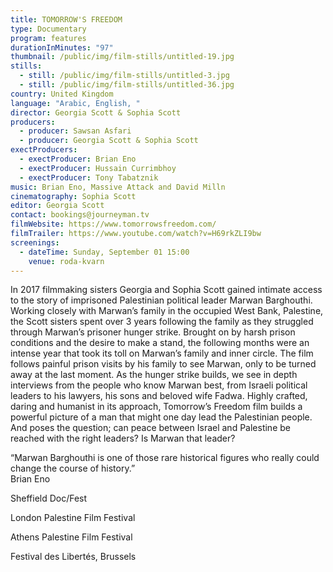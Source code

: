 ```yaml
---
title: TOMORROW'S FREEDOM
type: Documentary
program: features
durationInMinutes: "97"
thumbnail: /public/img/film-stills/untitled-19.jpg
stills:
  - still: /public/img/film-stills/untitled-3.jpg
  - still: /public/img/film-stills/untitled-36.jpg
country: United Kingdom
language: "Arabic, English, "
director: Georgia Scott & Sophia Scott
producers:
  - producer: Sawsan Asfari
  - producer: Georgia Scott & Sophia Scott
exectProducers:
  - exectProducer: Brian Eno
  - exectProducer: Hussain Currimbhoy
  - exectProducer: Tony Tabatznik
music: Brian Eno, Massive Attack and David Milln
cinematography: Sophia Scott
editor: Georgia Scott
contact: bookings@journeyman.tv
filmWebsite: https://www.tomorrowsfreedom.com/
filmTrailer: https://www.youtube.com/watch?v=H69rkZLI9bw
screenings:
  - dateTime: Sunday, September 01 15:00
    venue: roda-kvarn
---
```

In 2017 filmmaking sisters Georgia and Sophia Scott gained intimate access to the story of imprisoned Palestinian political leader Marwan Barghouthi. Working closely with Marwan’s family in the occupied West Bank, Palestine, the Scott sisters spent over 3 years following the family as they struggled through Marwan’s prisoner hunger strike. Brought on by harsh prison conditions and the desire to make a stand, the following months were an intense year that took its toll on Marwan’s family and inner circle. The film follows painful prison visits by his family to see Marwan, only to be turned away at the last moment. As the hunger strike builds, we see in depth interviews from the people who know Marwan best, from Israeli political leaders to his lawyers, his sons and beloved wife Fadwa. Highly crafted, daring and humanist in its approach, Tomorrow’s Freedom film builds a powerful picture of a man that might one day lead the Palestinian people. And poses the question; can peace between Israel and Palestine be reached with the right leaders? Is Marwan that leader?

“Marwan Barghouthi is one of those rare historical figures who really could change the course of history.”\
Brian Eno

Sheffield Doc/Fest

L﻿ondon Palestine Film Festival

A﻿thens Palestine Film Festival

Festival des Libertés, Brussels
